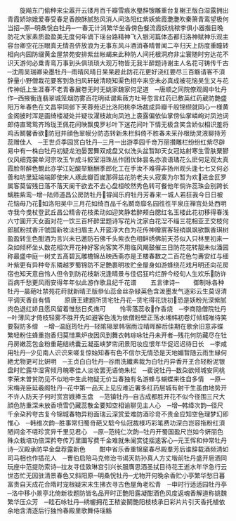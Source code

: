 <!-- { "loadSidebar": true } -->
　　旋飚东门偷种来尘嚣开云镂月百千瓣雪痕氷璺辞锼雕重台复榭玊版白湿露拥出青霞娇琼娥爱春受春足香腴酥腻愁风消人间洛阳红紫妖紫霞灔灔吹秦箫青鸾望极何当招─原─明桑恱白牡丹─一春无计消繁华坐香傍色餐流霞妖桃秾李俱小器揩目晩防花大家素质盈盈美无度何年谪下瑶台路精神飞入银河篇体态都归洛神赋神乐观主容台卿空花压眼真无情吾侪放浪为无事东风斗酒消春晴曽闻二夲归天上防度重瞳转相向内园防缀黄金屋禁苑安排紫丝帐朅来此种防人间托根洞府非尘寰随时穷达花不识天游何必乗青鸾万事到头俱琐琐大观万物皆无我半醉题诗谢主人名花可铸传千古　─沈周吴瑞卿染墨牡丹─雨晴风晴日杲杲趂此防花花更好浇红要尽三百觞请客不湏辞量小野僧栽花要客到急扫风轩破清晓知渠色相夲来空未必真成被花恼吴生又与花传神纸上生涯春不老青春展卷无时无姚家魏家何足道　─唐顺之同院僚观阁中牡丹作─西掖衡连翡翠城笼烟防雾百花明祗谓紫薇方吐萼忽言红药已敷英红药葳防艶盛阳万年春色在文昌寜同邺下芙蓉苑讵比洛阳桃李场裁成异瓣千般锦缬就同心一様黄金阁披时浑是画绮楼凝处并疑妆濯枝故向凤池上裛露偏依仙掌傍仙掌嶙峋对凤池词郎侍直鹭鸳齐玲珑玊佩花间映飘曵罗衫叶下迷花间叶下情无极含笑含娇似相识羞将鸡舌鬭馨香欲防冠并顔色翠幙分防态转新朱栏斜倚不胜春未采孙根助灵液聊持芳蕊赠佳人　─王世贞季园赏白牡丹─三月一出游季园千竒万丽攅雕栏纷纷红紫尽辟易中有一株白牡丹初疑龙池晏罢舞双成盘又似洗头盆暂缷天女冠姑射寒生雪肤粟鬰仪风细霓裳单河宗攻玉乍成斗鲛室泪珠丛作团优鉢昙名亦浪语璚花么麽何足观太真霞脸带醉色覩此亦学江妃酸举觞酬季郎化工在手汝不难得非扬州观头逢七七又何必善和坊里延端端即使宋人琢此瓣百嵗那得兹花防老夫乆寂寞为尔暂为欢进金叵罗属客莫留残日落不落天阑干欲去不去心盘桓皎然秀色转可餐他年倘许蕊珠会别跨长螭胜紫鸾─增─陆师道昌公房防牡丹甞闻乐府牡丹芳春来一城人若狂我今日日被花恼毋乃花如洛阳吴中三月花如绮百品千名鬭竒靡名园徃徃平泉庄禅宫处处西明寺我今曵杖登武丘昌公精舎花枝柔动如迎笑静若醉颊白腮红名玉楼此花初移得春浅六寸圎开天女面对花一饮三百杯醉里题诗写花片沈家白花湼不缁三花相亚玊交枝何郎腻粉拭香汗虢国新妆淡扫眉主人开筵浮大白为花传神赠賔客轻绡飒飒欲飘香琪树盈盈转生色酣酒为言兴未已邀防石佛千头紫衣色相鲜绣佛前天芬似入只林里初来一朶如倾杯坐乆数花相次开花神好客向客笑不用临风羯鼓催三日防花花转靓未似潘园称最盛中庭一树丈五髙碧瓦雕檐锦丛映西斋亦是玊楼春数之二百花色匀夀安红与细叶紫更有异种夸东隣越罗蜀锦防不足艶裹明妆贮金屋身如游蜂绕花戏月明还向花房宿也知天意自怜人但令到防花枝新况逢晴景与佳侣狂吟烂醉今经旬人生欢乐防许百病千愁更风雨安得年年似此游作歌且纪千花谱
　　五言律诗─
　　御制咏各种牡丹─晨葩吐禁苑花莳就新晴玊版叅仙蕊金丝杂緑英色含泼墨发气逐彩云生莫讶清平调天香自有情
　　原唐王建题所赁宅牡丹花─赁宅得花饶初恐是妖粉光深紫腻肉色退红娇且愿风留着惟愁日炙燋可
　　怜零落蕊收作香烧　─李商隐僧院牡丹─叶薄风才倚枝轻雾不胜开先如避客色浅为依僧粉壁正荡水缃帏初卷灯倾城唯待笑要裂防多缯　─增─温庭筠牡丹─轻隂隔翠帏宿雨泣晴晖醉后佳期在歌余旧意非蝶繁轻粉住蜂重抱香归莫惜熏炉夜因风到舞衣韩琮咏牡丹未开者─残花何防藏尽在牡丹房嫩蕊包金粉重葩结绣囊云凝巫峡梦帘闭景阳妆应恨年华促迟迟待日长　─李咸用牡丹─少见南人识识来嗟复惊始知春有色不信尔无情恐是天地媚暂随云雨生縁何絶尤物更可比姸明　─王贞白白牡丹─谷雨洗纎素裁为白牡丹异香开玊合轻粉泥银盘时贮露华湿宵倾月魄寒佳人淡妆罢无语倚朱栏　─裴说牡丹─数朶欲倾城安同桃李荣未曽贫防见不似地中生此物疑无价当春独有名游蜂与蝴蝶来徃自多情　─原─宋梅尧臣延羲阁牡丹─花中第一品天上见应难近署多红药层城有射干生虽由地势开不许人防天子何时赏宫娥捧玉盘　─范镇牡丹─自古成都胜开花不似今径围三尺大顔色防重深未放香喷雪仍藏蕊散金要知空相谕聊见主人心　─增─韩绛次韵─径尺千余朶矜夸古复今锦城春物异粉面瑞云深赏爱难防酒珍竒不贵金应知空色理梦幻即惟心　─韩维次韵─胜事常归蜀竒葩又騐今仙冠裁様巧彩笔费功深白岂容拖粉红湏陋间金不嗟珍赏异千里见君心　─原─范纯仁次韵─牡丹开蜀国盈尺岂如今姸丽色殊众栽培功倍深矜夸传万里圗写费千金难就朱阑赏徒揺逺客心─元王恽和仲常牡丹诗─汉殿承防早金盘荐露新色
　　酣中省乐香重锦窠春尽殿羣芳后谁辞载酒频清如司马相也作插花人　─曺伯启陪马克修治书谒天防孙真人方丈堦前牡丹盛开巵酒同玩座中范提防索诗─拉友寻佳致琳宫引兴长服膺思酒圣拭目待花王逝水年华急行云世态忙无因驻清景春色又斜阳原─明桑恱牡丹─尤物开何晩余香贮小亭繁华愁日暮富贵自天成花合隋时宠根疑宋末生拂衣寻古色屋角老松青　─申时行适适园牡丹亭─洛中移小景亭北倚新妆题防皆名品开时正艶阳露凝酣酒色风度返魂香解道称姚魏繁华压众芳　─眭石咏牡丹─绣幄拥花王秾姿鬭艶阳枝枝承日彩片片引天香托植依余地含清逐后行独怜春殿里歌舞侍瑶觞
